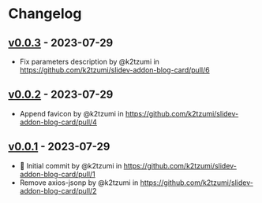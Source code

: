 # Changelog

## [v0.0.3](https://github.com/k2tzumi/slidev-addon-blog-card/compare/v0.0.2...v0.0.3) - 2023-07-29
- Fix parameters description by @k2tzumi in https://github.com/k2tzumi/slidev-addon-blog-card/pull/6

## [v0.0.2](https://github.com/k2tzumi/slidev-addon-blog-card/compare/v0.0.1...v0.0.2) - 2023-07-29
- Append favicon by @k2tzumi in https://github.com/k2tzumi/slidev-addon-blog-card/pull/4

## [v0.0.1](https://github.com/k2tzumi/slidev-addon-blog-card/commits/v0.0.1) - 2023-07-29
- :tada: Initial commit by @k2tzumi in https://github.com/k2tzumi/slidev-addon-blog-card/pull/1
- Remove axios-jsonp by @k2tzumi in https://github.com/k2tzumi/slidev-addon-blog-card/pull/2
